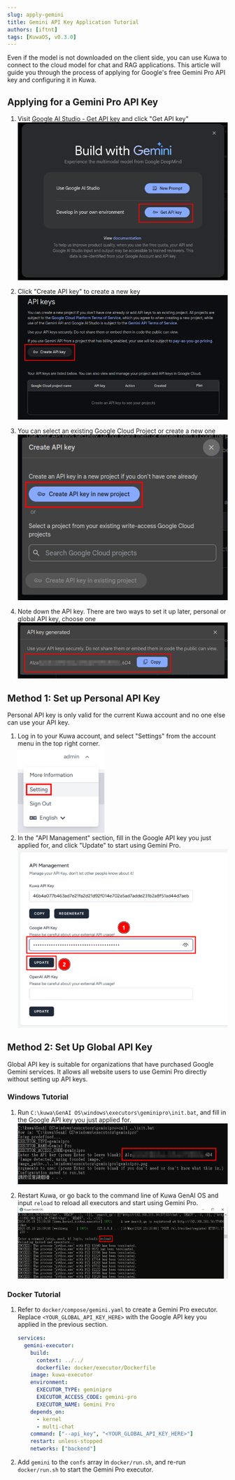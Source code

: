 ```yaml
---
slug: apply-gemini
title: Gemini API Key Application Tutorial
authors: [iftnt]
tags: [KuwaOS, v0.3.0]
---
```


Even if the model is not downloaded on the client side, you can use Kuwa to connect to the cloud model for chat and RAG applications. This article will guide you through the process of applying for Google's free Gemini Pro API key and configuring it in Kuwa.

## Applying for a Gemini Pro API Key
1. Visit [Google AI Studio - Get API key](https://aistudio.google.com/app/apikey) and click "Get API key"  
   ![](./img/2024-05-19-apply-gemini/api-key1.png)

<!-- truncate -->

2. Click "Create API key" to create a new key  
   ![](./img/2024-05-19-apply-gemini/api-key2.png)

3. You can select an existing Google Cloud Project or create a new one  
   ![](./img/2024-05-19-apply-gemini/api-key3.png)

4. Note down the API key. There are two ways to set it up later, personal or global API key, choose one  
   ![](./img/2024-05-19-apply-gemini/api-key4.png)

## Method 1: Set up Personal API Key
Personal API key is only valid for the current Kuwa account and no one else can use your API key.

1. Log in to your Kuwa account, and select "Settings" from the account menu in the top right corner.  
   ![](./img/2024-05-19-apply-gemini/setup-personal-key1.png)
2. In the "API Management" section, fill in the Google API key you just applied for, and click "Update" to start using Gemini Pro.  
   ![](./img/2024-05-19-apply-gemini/setup-personal-key2.png)

## Method 2: Set Up Global API Key
Global API key is suitable for organizations that have purchased Google Gemini services. It allows all website users to use Gemini Pro directly without setting up API keys.
### Windows Tutorial
1. Run `C:\kuwa\GenAI OS\windows\executors\geminipro\init.bat`, and fill in the Google API key you just applied for.  
   ![](./img/2024-05-19-apply-gemini/setup-global-key-win.png)

2. Restart Kuwa, or go back to the command line of Kuwa GenAI OS and input `reload` to reload all executors and start using Gemini Pro.  
   ![](./img/2024-05-19-apply-gemini/reload.png)  

### Docker Tutorial
1. Refer to `docker/compose/gemini.yaml` to create a Gemini Pro executor. Replace `<YOUR_GLOBAL_API_KEY_HERE>` with the Google API key you applied in the previous section.  

   ```yaml
   services:
     gemini-executor:
       build:
         context: ../../
         dockerfile: docker/executor/Dockerfile
       image: kuwa-executor
       environment:
         EXECUTOR_TYPE: geminipro
         EXECUTOR_ACCESS_CODE: gemini-pro
         EXECUTOR_NAME: Gemini Pro
       depends_on:
         - kernel
         - multi-chat
       command: ["--api_key", "<YOUR_GLOBAL_API_KEY_HERE>"]
       restart: unless-stopped
       networks: ["backend"]
   ```
2. Add `gemini` to the `confs` array in `docker/run.sh`, and re-run `docker/run.sh` to start the Gemini Pro executor.